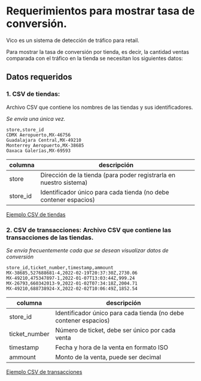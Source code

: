 # Requerimientos para mostrar tasa de conversión.

Vico es un sistema de detección de tráfico para retail.

Para mostrar la tasa de conversión por tienda, es decir, la cantidad ventas comparada con el tráfico en la tienda se necesitan los siguientes datos:

## Datos requeridos

### 1. CSV de tiendas:

Archivo CSV que contiene los nombres de las tiendas y sus identificadores.

*Se envía una única vez.*

```csv
store,store_id
CDMX Aeropuerto,MX-46756
Guadalajara Central,MX-49210
Monterrey Aeropuerto,MX-38685
Oaxaca Galerías,MX-69593
```

| columna | descripción |
| --- | --- |
| store | Dirección de la tienda (para poder registrarla en nuestro sistema)  |
| store_id | Identificador único para cada tienda (no debe contener espacios) |

<a id="raw-stores-csv" href="https://raw.githubusercontent.com/LyticaMx/conversion-rate-requirements/main/stores.csv">Ejemplo CSV de tiendas</a>

### 2. CSV de transacciones: Archivo CSV que contiene las transacciones de las tiendas.

*Se envía frecuentemente cada que se desean visualizar datos de conversión*

```csv
store_id,ticket_number,timestamp,ammount
MX-38685,527688681-4,2022-02-19T20:37:30Z,2730.06
MX-49210,475347897-1,2022-01-07T13:03:44Z,999.24
MX-26793,660342013-9,2022-01-02T07:34:18Z,2004.71
MX-49210,688738924-X,2022-02-02T10:06:49Z,1852.54
```

| columna | descripción |
| --- | --- |
| store_id | Identificador único para cada tienda (no debe contener espacios) |
| ticket_number | Número de ticket, debe ser único por cada venta |
| timestamp | Fecha y hora de la venta en formato ISO |
| ammount | Monto de la venta, puede ser decimal |

<a id="raw-stores-transactions" href="https://raw.githubusercontent.com/LyticaMx/conversion-rate-requirements/main/transactions.csv">Ejemplo CSV de transacciones</a>